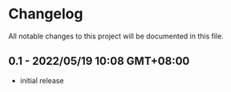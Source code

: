 # Changelog
All notable changes to this project will be documented in
this file.

## 0.1 - 2022/05/19 10:08 GMT+08:00
* initial release
